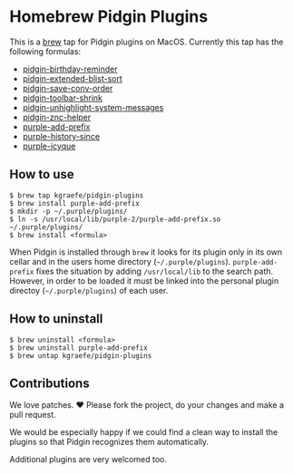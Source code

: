 # Homebrew Pidgin Plugins

This is a [brew](https://brew.sh/) tap for Pidgin plugins on MacOS.  Currently
this tap has the following formulas:
- [pidgin-birthday-reminder](https://github.com/kgraefe/pidgin-birthday-reminder)
- [pidgin-extended-blist-sort](https://github.com/kgraefe/pidgin-extended-blist-sort)
- [pidgin-save-conv-order](https://github.com/kgraefe/pidgin-save-conv-order)
- [pidgin-toolbar-shrink](https://launchpad.net/pidgin-toolbar-shrink)
- [pidgin-unhighlight-system-messages](https://github.com/kgraefe/pidgin-unhighlight-system-messages)
- [pidgin-znc-helper](https://github.com/kgraefe/pidgin-znc-helper)
- [purple-add-prefix](https://github.com/kgraefe/purple-add-prefix)
- [purple-history-since](https://github.com/kgraefe/purple-history-since)
- [purple-icyque](https://github.com/EionRobb/icyque)

## How to use
```
$ brew tap kgraefe/pidgin-plugins
$ brew install purple-add-prefix
$ mkdir -p ~/.purple/plugins/
$ ln -s /usr/local/lib/purple-2/purple-add-prefix.so ~/.purple/plugins/
$ brew install <formula>
```

When Pidgin is installed through `brew` it looks for its plugin only in its own
cellar and in the users home directory (`~/.purple/plugins`).
`purple-add-prefix` fixes the situation by adding `/usr/local/lib` to the
search path. However, in order to be loaded it must be linked into the personal
plugin directoy (`~/.purple/plugins`) of each user.

## How to uninstall
```
$ brew uninstall <formula>
$ brew uninstall purple-add-prefix
$ brew untap kgraefe/pidgin-plugins
```

## Contributions
We love patches. :heart: Please fork the project, do your changes and make a
pull request.

We would be especially happy if we could find a clean way to install the
plugins so that Pidgin recognizes them automatically.

Additional plugins are very welcomed too.
